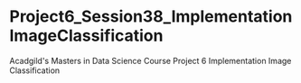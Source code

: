 # Project6_Session38_ImplementationImageClassification
Acadgild's Masters in Data Science Course Project 6 Implementation Image Classification
